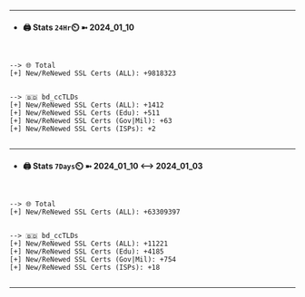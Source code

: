 

---
- #### 🖨️ **Stats** `24Hr`⏲️ ➼ 2024_01_10
```console


--> 🌐 Total
[+] New/ReNewed SSL Certs (ALL): +9818323


--> 🇧🇩 bd_ccTLDs
[+] New/ReNewed SSL Certs (ALL): +1412
[+] New/ReNewed SSL Certs (Edu): +511
[+] New/ReNewed SSL Certs (Gov|Mil): +63
[+] New/ReNewed SSL Certs (ISPs): +2


```

---
- #### 🖨️ **Stats** `7Days`⏲️ ➼ 2024_01_10 <--> 2024_01_03
```console


--> 🌐 Total
[+] New/ReNewed SSL Certs (ALL): +63309397


--> 🇧🇩 bd_ccTLDs
[+] New/ReNewed SSL Certs (ALL): +11221
[+] New/ReNewed SSL Certs (Edu): +4185
[+] New/ReNewed SSL Certs (Gov|Mil): +754
[+] New/ReNewed SSL Certs (ISPs): +18


```

---

